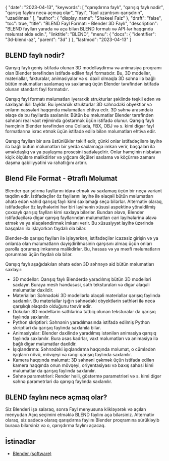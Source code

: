 {
  "date": "2023-04-13",
  "keywords": [
"qarışdırma faylı",
"qarışıq faylı nədir",
"qarışıq faylını necə açmaq olar",
"fayl",
"fayl uzantısını qarışdırın",
"uzadılması"
],
  "author": {
    "display_name": "Shakeel Faiz"
},
  "draft": "false",
  "toc": true,
  "title": "BLEND Fayl Formatı - Blender 3D Faylı",
  "description": "BLEND faylları yarada və aça bilən BLEND formatı və API-lər haqqında məlumat əldə edin.",
  "linktitle": "BLEND",
  "menu": {
    "docs": {
      "identifier": "3d-blend-az",
      "parent": "3d"
}
},
  "lastmod": "2023-04-13"
}

## BLEND faylı nədir?

Qarışıq faylı geniş istifadə olunan 3D modelləşdirmə və animasiya proqramı olan Blender tərəfindən istifadə edilən fayl formatıdır. Bu, 3D modellər, materiallar, fakturalar, animasiyalar və s. daxil olmaqla 3D səhnə ilə bağlı bütün məlumatları saxlamaq və saxlamaq üçün Blender tərəfindən istifadə olunan standart fayl formatıdır.

Qarışıq fayl formatı məlumatları iyerarxik strukturlar şəklində təşkil edən və saxlayan ikili fayldır. Bu iyerarxik strukturlar 3D səhnədəki obyektlər və onların xassələri haqqında məlumatları ehtiva edir. 3D səhnə arasındakı əlaqə də bu fayllarda saxlanılır. Bütün bu məlumatlar Blender tərəfindən səhnəni real vaxt rejimində göstərmək üçün istifadə olunur. Qarışıq faylı həmçinin Blender tərəfindən onu Collada, FBX, OBJ və s. kimi digər fayl formatlarına ixrac etmək üçün istifadə edilə bilən məlumatları ehtiva edir.

Qarışıq faylları bir sıra üstünlüklər təklif edir, çünki onlar istifadəçilərə layihə ilə bağlı bütün məlumatları bir yerdə saxlamağa imkan verir, başqaları ilə əməkdaşlıq və ya paylaşma prosesini sadələşdirir. Onlar həmçinin nisbətən kiçik ölçülərə malikdirlər və yığcam ölçüləri saxlama və köçürmə zamanı daşıma qabiliyyətini və rahatlığını artırır.

## Blend File Format - Ətraflı Məlumat

Blender qarışdırma fayllarını idarə etmək və saxlamaq üçün bir neçə variant təqdim edir. İstifadəçilər öz fayllarını layihə ilə əlaqəli bütün məlumatları əhatə edən vahid qarışıq faylı kimi saxlamağı seçə bilərlər. Alternativ olaraq, istifadəçilər öz layihələrini hər biri layihənin xüsusi aspektinə yönəldilmiş çoxsaylı qarışıq faylları kimi saxlaya bilərlər. Bundan əlavə, Blender istifadəçilərə digər qarışıq fayllarından məlumatları cari layihələrinə əlavə etmək və ya əlaqələndirmək imkanı verir. Bu xüsusiyyət layihə üzərində başqaları ilə işləyərkən faydalı ola bilər.

Blender-də qarışıq faylları ilə işləyərkən, istifadəçilər icazəsiz girişin və ya onlarda olan məlumatların dəyişdirilməsinin qarşısını almaq üçün onları parolla qorumaq imkanına malikdirlər. Bu, həssas və ya məxfi məlumatların qorunması üçün faydalı ola bilər.

Qarışıq faylı aşağıdakıları əhatə edən 3D səhnəyə aid bütün məlumatları saxlayır:

- 3D modellər: Qarışıq faylı Blenderdə yaradılmış bütün 3D modelləri saxlayır. Buraya mesh həndəsəsi, səth teksturaları və digər əlaqəli məlumatlar daxildir.
- Materiallar: Səhnədəki 3D modellərlə əlaqəli materiallar qarışıq faylında saxlanılır. Bu materiallar işığın səhnədəki obyektlərin səthləri ilə necə qarşılıqlı əlaqədə olduğunu təsvir edir.
- Dokular: 3D modellərin səthlərinə tətbiq olunan teksturalar da qarışıq faylında saxlanılır.
- Python skriptləri: Səhnənin yaradılmasında istifadə edilmiş Python skriptləri də qarışıq faylında saxlanıla bilər.
- Animasiyalar: Blender daxilində yaradılmış istənilən animasiya qarışıq faylında saxlanılır. Bura əsas kadrlar, vaxt məlumatları və animasiya ilə bağlı digər məlumatlar daxildir.
- İşıqlandırma: Səhnədəki işıqlandırma haqqında məlumat, o cümlədən işıqların növü, mövqeyi və rəngi qarışıq faylında saxlanılır.
- Kamera haqqında məlumat: 3D səhnəni çəkmək üçün istifadə edilən kamera haqqında onun mövqeyi, oriyentasiyası və baxış sahəsi kimi məlumatlar da qarışıq faylında saxlanılır.
- Səhnə parametrləri: Render həlli, göstərmə parametrləri və s. kimi digər səhnə parametrləri də qarışıq faylında saxlanılır.

## BLEND faylını necə açmaq olar?
Siz Blenderi işə salaraq, sonra Fayl menyusuna klikləyərək və açılan menyudan Açıq seçimini etməklə BLEND faylını aça bilərsiniz. Alternativ olaraq, siz sadəcə olaraq qarışdırma faylını Blender proqramına sürükləyib buraxa bilərsiniz və o, qarışdırma faylını açacaq.

## İstinadlar
* [Blender (software)](https://en.wikipedia.org/wiki/Blender_(software))
